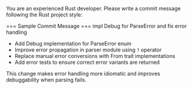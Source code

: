 You are an experienced Rust developer. Please write a commit message following the Rust project style:
<one-line summary>

<detailed description>

=== Sample Commit Message ===
impl Debug for ParseError and fix error handling

* Add Debug implementation for ParseError enum
* Improve error propagation in parser module using `?` operator
* Replace manual error conversions with From trait implementations
* Add error tests to ensure correct error variants are returned

This change makes error handling more idiomatic and improves debuggability
when parsing fails.

